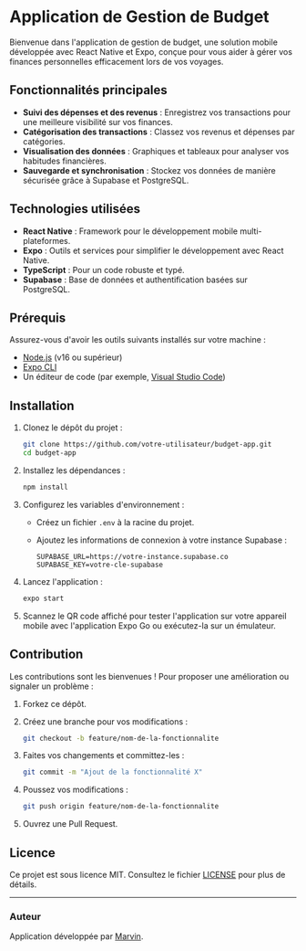 # Application de Gestion de Budget

Bienvenue dans l'application de gestion de budget, une solution mobile développée avec React Native et Expo, conçue pour vous aider à gérer vos finances personnelles efficacement lors de vos voyages.

## Fonctionnalités principales

- **Suivi des dépenses et des revenus** : Enregistrez vos transactions pour une meilleure visibilité sur vos finances.
- **Catégorisation des transactions** : Classez vos revenus et dépenses par catégories.
- **Visualisation des données** : Graphiques et tableaux pour analyser vos habitudes financières.
- **Sauvegarde et synchronisation** : Stockez vos données de manière sécurisée grâce à Supabase et PostgreSQL.

## Technologies utilisées

- **React Native** : Framework pour le développement mobile multi-plateformes.
- **Expo** : Outils et services pour simplifier le développement avec React Native.
- **TypeScript** : Pour un code robuste et typé.
- **Supabase** : Base de données et authentification basées sur PostgreSQL.

## Prérequis

Assurez-vous d'avoir les outils suivants installés sur votre machine :

- [Node.js](https://nodejs.org/) (v16 ou supérieur)
- [Expo CLI](https://docs.expo.dev/get-started/installation/)
- Un éditeur de code (par exemple, [Visual Studio Code](https://code.visualstudio.com/))

## Installation

1. Clonez le dépôt du projet :

   ```bash
   git clone https://github.com/votre-utilisateur/budget-app.git
   cd budget-app
   ```

2. Installez les dépendances :

   ```bash
   npm install
   ```

3. Configurez les variables d'environnement :

   - Créez un fichier `.env` à la racine du projet.
   - Ajoutez les informations de connexion à votre instance Supabase :

     ```env
     SUPABASE_URL=https://votre-instance.supabase.co
     SUPABASE_KEY=votre-cle-supabase
     ```

4. Lancez l'application :

   ```bash
   expo start
   ```

5. Scannez le QR code affiché pour tester l'application sur votre appareil mobile avec l'application Expo Go ou exécutez-la sur un émulateur.

## Contribution

Les contributions sont les bienvenues ! Pour proposer une amélioration ou signaler un problème :

1. Forkez ce dépôt.
2. Créez une branche pour vos modifications :

   ```bash
   git checkout -b feature/nom-de-la-fonctionnalite
   ```

3. Faites vos changements et committez-les :

   ```bash
   git commit -m "Ajout de la fonctionnalité X"
   ```

4. Poussez vos modifications :

   ```bash
   git push origin feature/nom-de-la-fonctionnalite
   ```

5. Ouvrez une Pull Request.

## Licence

Ce projet est sous licence MIT. Consultez le fichier [LICENSE](LICENSE) pour plus de détails.

---

### Auteur

Application développée par [Marvin](https://github.com/MarvinDlls).
